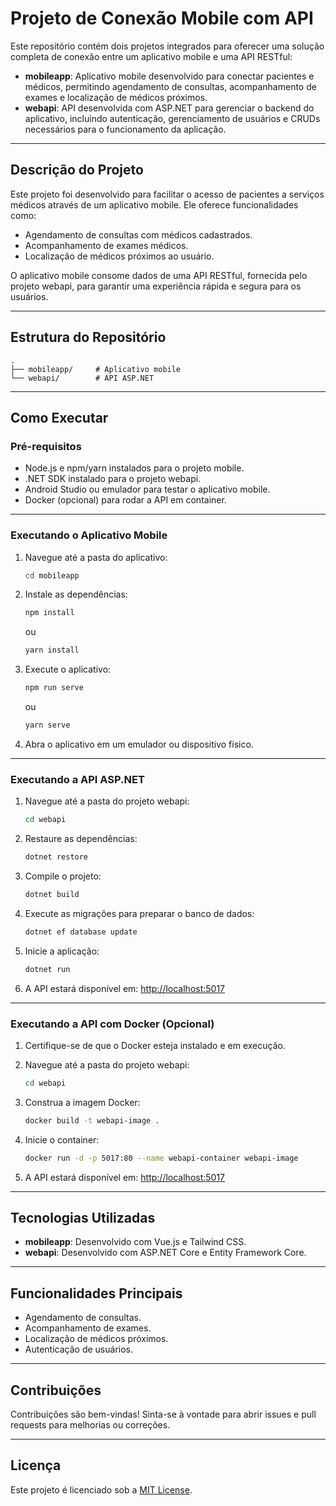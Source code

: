 # Projeto de Conexão Mobile com API  

Este repositório contém dois projetos integrados para oferecer uma solução completa de conexão entre um aplicativo mobile e uma API RESTful:  

- **mobileapp**: Aplicativo mobile desenvolvido para conectar pacientes e médicos, permitindo agendamento de consultas, acompanhamento de exames e localização de médicos próximos.  
- **webapi**: API desenvolvida com ASP.NET para gerenciar o backend do aplicativo, incluindo autenticação, gerenciamento de usuários e CRUDs necessários para o funcionamento da aplicação.  

---

## Descrição do Projeto  

Este projeto foi desenvolvido para facilitar o acesso de pacientes a serviços médicos através de um aplicativo mobile. Ele oferece funcionalidades como:  

- Agendamento de consultas com médicos cadastrados.  
- Acompanhamento de exames médicos.  
- Localização de médicos próximos ao usuário.  

O aplicativo mobile consome dados de uma API RESTful, fornecida pelo projeto webapi, para garantir uma experiência rápida e segura para os usuários.  

---
 
## Estrutura do Repositório  

    .
    ├── mobileapp/     # Aplicativo mobile
    └── webapi/        # API ASP.NET

---

## Como Executar  

### Pré-requisitos  

- Node.js e npm/yarn instalados para o projeto mobile.  
- .NET SDK instalado para o projeto webapi.  
- Android Studio ou emulador para testar o aplicativo mobile.  
- Docker (opcional) para rodar a API em container.  

---

### Executando o Aplicativo Mobile  

1. Navegue até a pasta do aplicativo:  
    ```bash
    cd mobileapp
    ```

2. Instale as dependências:  
    ```bash
    npm install
    ```
    ou  
    ```bash
    yarn install
    ```

3. Execute o aplicativo:  
    ```bash
    npm run serve
    ```
    ou  
    ```bash
    yarn serve
    ```

4. Abra o aplicativo em um emulador ou dispositivo físico.  

---

### Executando a API ASP.NET  

1. Navegue até a pasta do projeto webapi:  
    ```bash
    cd webapi
    ```

2. Restaure as dependências:  
    ```bash
    dotnet restore
    ```

3. Compile o projeto:  
    ```bash
    dotnet build
    ```

4. Execute as migrações para preparar o banco de dados:  
    ```bash
    dotnet ef database update
    ```

5. Inicie a aplicação:  
    ```bash
    dotnet run
    ```

6. A API estará disponível em: [http://localhost:5017](http://localhost:5017)  

---

### Executando a API com Docker (Opcional)  

1. Certifique-se de que o Docker esteja instalado e em execução.  

2. Navegue até a pasta do projeto webapi:  
    ```bash
    cd webapi
    ```

3. Construa a imagem Docker:  
    ```bash
    docker build -t webapi-image .
    ```

4. Inicie o container:  
    ```bash
    docker run -d -p 5017:80 --name webapi-container webapi-image
    ```

5. A API estará disponível em: [http://localhost:5017](http://localhost:5017)  

---

## Tecnologias Utilizadas  

- **mobileapp**: Desenvolvido com Vue.js e Tailwind CSS.  
- **webapi**: Desenvolvido com ASP.NET Core e Entity Framework Core.  

---

## Funcionalidades Principais  

- Agendamento de consultas.  
- Acompanhamento de exames.  
- Localização de médicos próximos.  
- Autenticação de usuários.  

---

## Contribuições  

Contribuições são bem-vindas! Sinta-se à vontade para abrir issues e pull requests para melhorias ou correções.  

---

## Licença  

Este projeto é licenciado sob a [MIT License](LICENSE).  
